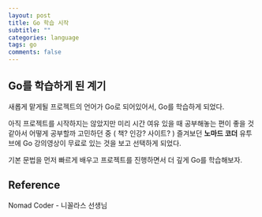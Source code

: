 ```yaml
---
layout: post
title: Go 학습 시작
subtitle: ""
categories: language
tags: go
comments: false
---
```


## Go를 학습하게 된 계기

새롭게 맡게될 프로젝트의 언어가 Go로 되어있어서, Go를 학습하게 되었다.

아직 프로젝트를 시작하지는 않았지만 미리 시간 여유 있을 때 공부해놓는 편이 좋을 것 같아서 어떻게 공부할까 고민하던 중 ( 책? 인강? 사이트? ) 즐겨보던 **노마드 코더** 유투브에 Go 강의영상이 무료로 있는 것을 보고 선택하게 되었다.

기본 문법을 먼저 빠르게 배우고 프로젝트를 진행하면서 더 깊게 Go를 학습해보자.

## Reference

Nomad Coder - 니꼴라스 선생님
